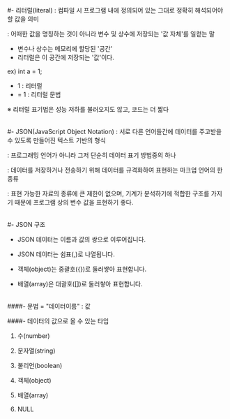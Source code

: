 #- 리터럴(literal)
: 컴파일 시 프로그램 내에 정의되어 있는 그대로 정확히 해석되어야 할 값을 의미

: 어떠한 값을 명칭하는 것이 아니라 변수 및 상수에 저장되는 '값 자체'를 일컫는 말

- 변수나 상수는 메모리에 할당된 '공간'
- 리터럴은 이 공간에 저장되는 '값'이다.

ex)
int a = 1;

- 1 : 리터럴<br>
- = 1 : 리터럴 문법

※ 리터럴 표기법은 성능 저하를 불러오지도 않고, 코드는 더 짧다


<br>
#- JSON(JavaScript Object Notation)
: 서로 다른 언어들간에 데이터를 주고받을 수 있도록 만들어진 텍스트 기반의 형식

: 프로그래밍 언어가 아니라 그저 단순히 데이터 표기 방법중의 하나

: 데이터를 저장하거나 전송하기 위해 데이터를 규격화하여 표현하는 마크업 언어의 한 종류

: 표현 가능한 자료의 종류에 큰 제한이 없으며, 기계가 분석하기에 적합한 구조를 가지기 때문에 프로그램 상의 변수 값을 표현하기 좋다.

<br>
#- JSON 구조

- JSON 데이터는 이름과 값의 쌍으로 이루어집니다.

- JSON 데이터는 쉼표(,)로 나열됩니다.
- 객체(object)는 중괄호({})로 둘러쌓아 표현합니다.
- 배열(array)은 대괄호([])로 둘러쌓아 표현합니다.

<br>
####- 문법
= "데이터이름" : 값

####- 데이터의 값으로 올 수 있는 타입
 
1. 수(number)

2. 문자열(string)
3. 불리언(boolean)
4. 객체(object)
5. 배열(array)
6. NULL